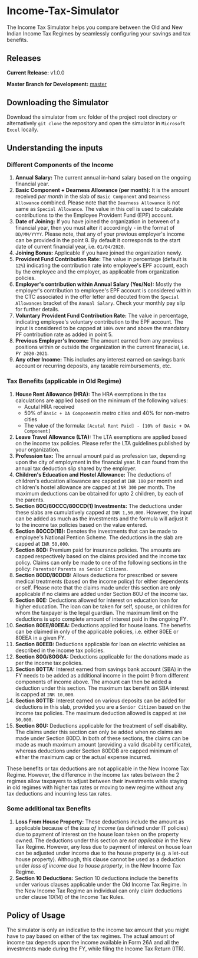 # Income-Tax-Simulator

The Income Tax Simulator helps you compare between the Old and New Indian Income Tax Regimes by seamlessly configuring your savings and tax benefits.

## Releases

**Current Release:** v1.0.0

**Master Branch for Development:** [master](https://github.com/chintanr97/Income-Tax-Simulator)

## Downloading the Simulator

Download the simulator from `src` folder of the project root directory or alternatively `git clone` the repository and open the simulator in `Microsoft Excel` locally.

## Understanding the inputs

### Different Components of the Income

1. **Annual Salary:** The current annual in-hand salary based on the ongoing financial year.
2. **Basic Component + Dearness Allowance (per month):** It is the amount received *per month* in the slab of `Basic Component` and `Dearness Allowance` combined. Please note that the `Dearness Allowance` is not same as `Special Allowance`. The value in this cell is used to calculate contributions to the the Employee Provident Fund (EPF) account.
3. **Date of Joining:** If you have joined the organization in between of a financial year, then you must alter it accordingly - in the format of `DD/MM/YYYY`. Please note, that any of your previous employer's income can be provided in the point 8. By default it corresponds to the start date of current financial year, i.e. `01/04/2020`.
4. **Joining Bonus:** Applicable if you have joined the organization newly.
5. **Provident Fund Contribution Rate:** The value in percentage (default is `12%`) indicating the contribution rate into employee's EPF account, each by the employee and the employer, as applicable from organization policies.
6. **Employer's contribution within Annual Salary (Yes/No):** Mostly the employer's contribution to employee's EPF account is considered within the CTC associated in the offer letter and decuted from the `Special Allowances` bracket of the `Annual Salary`. Check your monthly pay slip for further details.
7. **Voluntary Provident Fund Contribution Rate:** The value in percentage, indicating employee's voluntary contribution to the EPF account. The input is considered to be capped at `100%` over and above the mandatory PF contribution rate as added in point 5.
8. **Previous Employer's Income:** The amount earned from any previous positions within or outside the organization in the current finanacial, i.e. `FY 2020-2021`.
9. **Any other Income:** This includes any interest earned on savings bank account or recurring deposits, any taxable reimbursements, etc.

### Tax Benefits (applicable in Old Regime)

1. **House Rent Allowance (HRA):** The HRA exemptions in the tax calculations are applied based on the minimum of the following values:
   * Acutal HRA received
   * 50% of `Basic + DA Component`in metro cities and 40% for non-metro cities
   * The value of the formula: `[Acutal Rent Paid] - [10% of Basic + DA Component]`
2. **Leave Travel Allowance (LTA):** The LTA exemptions are applied based on the income tax policies. Please refer the LTA guidelines published by your organization.
3. **Profession tax:** The annual amount paid as profession tax, depending upon the city of employment in the financial year. It can found from the annual tax deduction slip shared by the employer.
4. **Children's Education and Hostel Allowance:** The deductions of children's education allowance are capped at `INR 100` per month and children's hostel allowance are capped at `INR 300` per month. The maximum deductions can be obtained for upto 2 children, by each of the parents.
5. **Section 80C/80CCC/80CCD(1) Investments:** The deductions under these slabs are cumulatively capped at `INR 1,50,000`. However, the input can be added as much as the investments and the formula will adjust it to the income tax policies based on the value entered.
6. **Section 80CCD(1B):** Denotes the investments that can be made to employee's National Pention Scheme. The deductions in the slab are capped at `INR 50,000`.
7. **Section 80D:** Premium paid for insurance policies. The amounts are capped respectively based on the claims provided and the income tax policy. Claims can only be made to one of the following sections in the policy: `Parents`or `Parents as Senior Citizens`.
8. **Section 80DD/80DDB:** Allows deductions for prescribed or severe medical treatments (based on the income policy) for either dependents or self. Please note that the claims made under this section are only applicable if no claims are added under Section 80U of the income tax.
9. **Section 80E:** Deductions allowed for interest on education loan for higher education. The loan can be taken for self, spouse, or children for whom the taxpayer is the legal guardian. The maximum limit on the deductions is upto complete amount of interest paid in the ongoing FY.
10. **Section 80EE/80EEA:** Deductions applied for house loans. The benefits can be claimed in only of the applicable policies, i.e. either 80EE or 80EEA in a given FY.
11. **Section 80EEB:** Deductions applicable for loan on electric vehicles as described in the income tax policies.
12. **Section 80G/80GGA:** Deductions applicable for the donations made as per the income tax policies.
13. **Section 80TTA:** Interest earned from savings bank account (SBA) in the FY needs to be added as additional income in the point 9 from different components of income above. The amount can then be added a deduction under this section. The maximum tax benefit on SBA interest is capped at `INR 10,000`.
14. **Section 80TTB:** Interest earned on various deposits can be added for deductions in this slab, provided you are a `Senior Citizen` based on the income tax policies. The maximum deduction allowed is capped at `INR 50,000`.
15. **Section 80U:** Deductions applicable for the treatment of self disability. The claims under this section can only be added when no claims are made under Section 80DD. In both of these sections, the claims can be made as much maximum amount (providing a valid disability certificate), whereas deductions under Section 80DDB are capped minimum of either the maximum cap or the actual expense incurred.

These benefits or tax deductions are not applicable in the New Income Tax Regime. However, the difference in the income tax rates between the 2 regimes allow taxpayers to adjust between their investments while staying in old regimes with higher tax rates or moving to new regime without any tax deductions and incurring less tax rates.

### Some additional tax Benefits

1. **Loss From House Property:** These deductions include the amount as applicable because of the *loss of income* (as defined under IT policies) due to payment of interest on the house loan taken on the property owned. The deductions under this section are *not applicable* in the New Tax Regime. However, any loss due to payment of interest on house loan can be adjusted under income due to the house property (e.g. a let-out house property). Although, this clause cannot be used as a deduction under *loss of income due to house property*, in the New Income Tax Regime.
2. **Section 10 Deductions:** Section 10 deductions include the benefits under various clauses applicable under the Old Income Tax Regime. In the New Income Tax Regime an individual can only claim deductions under clause 10(14) of the Income Tax Rules. 

## Policy of Usage

The simulator is only an indicative to the income tax amount that you might have to pay based on either of the tax regimes. The actual amount of income tax depends upon the income available in Form 26A and all the investments made during the FY, while filing the Income Tax Return (ITR).
